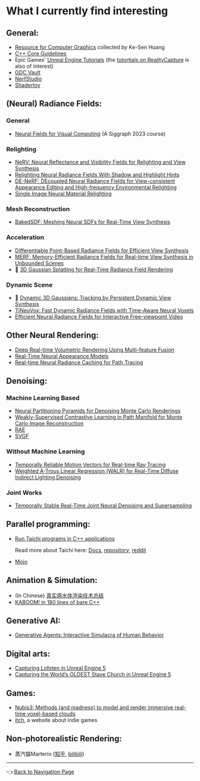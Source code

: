 # What I currently find interesting

## General:

- [Resource for Computer Graphics](https://kesen.realtimerendering.com/) collected by Ke-Sen Huang
- [C++ Core Guidelines](https://isocpp.github.io/CppCoreGuidelines/CppCoreGuidelines)
- Epic Games' [Unreal Engine Tutorials](https://dev.epicgames.com/community/unreal-engine/learning) (the [tutortials on RealityCapture](https://dev.epicgames.com/community/capturing-reality/learning) is also of interest)
- [GDC Vault](https://www.gdcvault.com/)
- [NerfStudio](https://docs.nerf.studio/en/latest/)
- [Shadertoy](https://www.shadertoy.com/)

## (Neural) Radiance Fields:

### General

  - [Neural Fields for Visual Computing](https://neuralfields.cs.brown.edu/siggraph23.html) (A Siggraph 2023 course)

### Relighting

  - [NeRV: Neural Reflectance and Visibility Fields for Relighting and View Synthesis](https://pratulsrinivasan.github.io/nerv/)
  - [Relighting Neural Radiance Fields With Shadow and Highlight Hints](https://nrhints.github.io/)
  - [DE-NeRF: DEcoupled Neural Radiance Fields for View-consistent Appearance Editing and High-frequency Environmental Relighting](http://geometrylearning.com/DE-NeRF/)
  - [Single Image Neural Material Relighting](https://www.cs.wm.edu/~ppeers/showPublication.php?id=Bieron:2023:SIN)

### Mesh Reconstruction

  - [BakedSDF: Meshing Neural SDFs for Real-Time View Synthesis](https://bakedsdf.github.io/)

### Acceleration

  - [Differentiable Point-Based Radiance Fields for Efficient View Synthesis](https://light.princeton.edu/publication/point-based-radiance-fields/)
  - [MERF: Memory-Efficient Radiance Fields for Real-time View Synthesis in Unbounded Scenes](https://creiser.github.io/merf/)
  - :star2: [3D Gaussian Splatting for Real-Time Radiance Field Rendering](https://repo-sam.inria.fr/fungraph/3d-gaussian-splatting/)

### Dynamic Scene

  - :star2: [Dynamic 3D Gaussians: Tracking by Persistent Dynamic View Synthesis](https://dynamic3dgaussians.github.io/)
  - [TiNeuVox: Fast Dynamic Radiance Fields with Time-Aware Neural Voxels](https://jaminfong.cn/tineuvox/)
  - [Efficient Neural Radiance Fields for Interactive Free-viewpoint Video](https://zju3dv.github.io/enerf/)

## Other Neural Rendering:

- [Deep Real-time Volumetric Rendering Using Multi-feature Fusion](https://onethousandwu.com/publication/mrpnn)
- [Real-Time Neural Appearance Models](https://research.nvidia.com/labs/rtr/neural_appearance_models/)
- [Real-time Neural Radiance Caching for Path Tracing](https://research.nvidia.com/publication/2021-06_real-time-neural-radiance-caching-path-tracing)

## Denoising:

### Machine Learning Based

  - [Neural Partitioning Pyramids for Denoising Monte Carlo Renderings](https://balint.io/nppd/)
  - [Weakly-Supervised Contrastive Learning in Path Manifold for Monte Carlo Image Reconstruction](https://iycho.notion.site/iycho/Weakly-Supervised-Contrastive-Learning-in-Path-Manifold-for-Monte-Carlo-Image-Reconstruction-d3f58f37e33b491d8fdaef43814c3a3c)
  - [RAE](https://research.nvidia.com/publication/2017-07_interactive-reconstruction-monte-carlo-image-sequences-using-recurrent)
  - [SVGF](https://research.nvidia.com/publication/2017-07_spatiotemporal-variance-guided-filtering-real-time-reconstruction-path-traced)

### Without Machine Learning

  - [Temporally Reliable Motion Vectors for Real-time Ray Tracing](https://sites.cs.ucsb.edu/~lingqi/publications/paper_trmv.pdf)
  - [Weighted À-Trous Linear Regression (WALR) for Real-Time Diffuse Indirect Lighting Denoising](https://gpuopen.com/download/publications/GPUOpen2022_WALR.pdf)

### Joint Works

  - [Temporally Stable Real-Time Joint Neural Denoising and Supersampling](https://www.intel.com/content/www/us/en/developer/articles/technical/temporally-stable-denoising-and-supersampling.html)

## Parallel programming:

- [Run Taichi programs in C++ applications](https://docs.taichi-lang.org/docs/tutorial)

  Read more about Taichi here: [Docs](https://docs.taichi-lang.org/), [repository](https://github.com/taichi-dev/taichi), [reddit](https://www.reddit.com/r/taichi_lang/)

- [Mojo](https://www.modular.com/mojo)

## Animation & Simulation:

- (In Chinese) [真实感水体渲染技术总结](https://zhuanlan.zhihu.com/p/95917609)
- [KABOOM! in 180 lines of bare C++](https://github.com/ssloy/tinykaboom/wiki/KABOOM!-in-180-lines-of-code)

## Generative AI:

- [Generative Agents: Interactive Simulacra of Human Behavior](https://arxiv.org/pdf/2304.03442.pdf)

## Digital arts:

- [Capturing Lofoten in Unreal Engine 5](https://www.youtube.com/watch?v=ifryjffUJT8&t=683s)
- [Capturing the World’s OLDEST Stave Church in Unreal Engine 5](https://www.youtube.com/watch?v=B5hBBFM2I_w)

## Games:

- [Nubis3: Methods (and madness) to model and render immersive real-time voxel-based clouds](https://advances.realtimerendering.com/s2023/index.html#Nubis3)
- [itch](https://itch.io/), a website about indie games

## Non-photorealistic Rendering:

- 蒸汽猫Marterio ([知乎](https://www.zhihu.com/people/marterio/posts), [bilibili](https://space.bilibili.com/8395085))

---

👈 [Back to Navigation Page](https://github.com/IQ404/welcome/blob/main/README.md)

